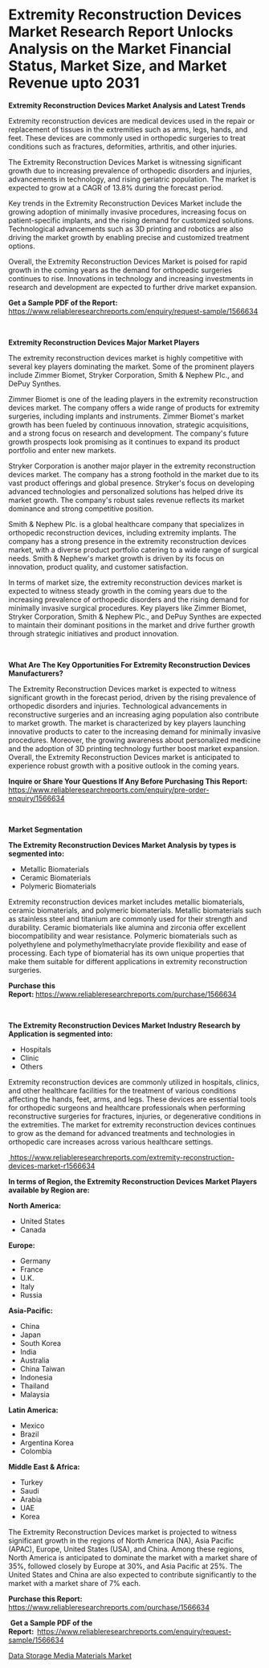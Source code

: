 <p><h1>Extremity Reconstruction Devices Market Research Report Unlocks Analysis on the Market Financial Status, Market Size, and Market Revenue upto 2031</h1></p><p><strong>Extremity Reconstruction Devices Market Analysis and Latest Trends</strong></p>
<p><p>Extremity reconstruction devices are medical devices used in the repair or replacement of tissues in the extremities such as arms, legs, hands, and feet. These devices are commonly used in orthopedic surgeries to treat conditions such as fractures, deformities, arthritis, and other injuries.</p><p>The Extremity Reconstruction Devices Market is witnessing significant growth due to increasing prevalence of orthopedic disorders and injuries, advancements in technology, and rising geriatric population. The market is expected to grow at a CAGR of 13.8% during the forecast period.</p><p>Key trends in the Extremity Reconstruction Devices Market include the growing adoption of minimally invasive procedures, increasing focus on patient-specific implants, and the rising demand for customized solutions. Technological advancements such as 3D printing and robotics are also driving the market growth by enabling precise and customized treatment options.</p><p>Overall, the Extremity Reconstruction Devices Market is poised for rapid growth in the coming years as the demand for orthopedic surgeries continues to rise. Innovations in technology and increasing investments in research and development are expected to further drive market expansion.</p></p>
<p><strong>Get a Sample PDF of the Report:&nbsp;</strong> <a href="https://www.reliableresearchreports.com/enquiry/request-sample/1566634">https://www.reliableresearchreports.com/enquiry/request-sample/1566634</a></p>
<p>&nbsp;</p>
<p><strong>Extremity Reconstruction Devices Major Market Players</strong></p>
<p><p>The extremity reconstruction devices market is highly competitive with several key players dominating the market. Some of the prominent players include Zimmer Biomet, Stryker Corporation, Smith & Nephew Plc., and DePuy Synthes.</p><p>Zimmer Biomet is one of the leading players in the extremity reconstruction devices market. The company offers a wide range of products for extremity surgeries, including implants and instruments. Zimmer Biomet's market growth has been fueled by continuous innovation, strategic acquisitions, and a strong focus on research and development. The company's future growth prospects look promising as it continues to expand its product portfolio and enter new markets.</p><p>Stryker Corporation is another major player in the extremity reconstruction devices market. The company has a strong foothold in the market due to its vast product offerings and global presence. Stryker's focus on developing advanced technologies and personalized solutions has helped drive its market growth. The company's robust sales revenue reflects its market dominance and strong competitive position.</p><p>Smith & Nephew Plc. is a global healthcare company that specializes in orthopedic reconstruction devices, including extremity implants. The company has a strong presence in the extremity reconstruction devices market, with a diverse product portfolio catering to a wide range of surgical needs. Smith & Nephew's market growth is driven by its focus on innovation, product quality, and customer satisfaction.</p><p>In terms of market size, the extremity reconstruction devices market is expected to witness steady growth in the coming years due to the increasing prevalence of orthopedic disorders and the rising demand for minimally invasive surgical procedures. Key players like Zimmer Biomet, Stryker Corporation, Smith & Nephew Plc., and DePuy Synthes are expected to maintain their dominant positions in the market and drive further growth through strategic initiatives and product innovation.</p></p>
<p>&nbsp;</p>
<p><strong>What Are The Key Opportunities For Extremity Reconstruction Devices Manufacturers?</strong></p>
<p><p>The Extremity Reconstruction Devices market is expected to witness significant growth in the forecast period, driven by the rising prevalence of orthopedic disorders and injuries. Technological advancements in reconstructive surgeries and an increasing aging population also contribute to market growth. The market is characterized by key players launching innovative products to cater to the increasing demand for minimally invasive procedures. Moreover, the growing awareness about personalized medicine and the adoption of 3D printing technology further boost market expansion. Overall, the Extremity Reconstruction Devices market is anticipated to experience robust growth with a positive outlook in the coming years.</p></p>
<p><strong>Inquire or Share Your Questions If Any Before Purchasing This Report:</strong> <a href="https://www.reliableresearchreports.com/enquiry/pre-order-enquiry/1566634">https://www.reliableresearchreports.com/enquiry/pre-order-enquiry/1566634</a></p>
<p>&nbsp;</p>
<p><strong>Market Segmentation</strong></p>
<p><strong>The Extremity Reconstruction Devices Market Analysis by types is segmented into:</strong></p>
<p><ul><li>Metallic Biomaterials</li><li>Ceramic Biomaterials</li><li>Polymeric Biomaterials</li></ul></p>
<p><p>Extremity reconstruction devices market includes metallic biomaterials, ceramic biomaterials, and polymeric biomaterials. Metallic biomaterials such as stainless steel and titanium are commonly used for their strength and durability. Ceramic biomaterials like alumina and zirconia offer excellent biocompatibility and wear resistance. Polymeric biomaterials such as polyethylene and polymethylmethacrylate provide flexibility and ease of processing. Each type of biomaterial has its own unique properties that make them suitable for different applications in extremity reconstruction surgeries.</p></p>
<p><strong>Purchase this Report:&nbsp;</strong><a href="https://www.reliableresearchreports.com/purchase/1566634">https://www.reliableresearchreports.com/purchase/1566634</a></p>
<p>&nbsp;</p>
<p><strong>The Extremity Reconstruction Devices Market Industry Research by Application is segmented into:</strong></p>
<p><ul><li>Hospitals</li><li>Clinic</li><li>Others</li></ul></p>
<p><p>Extremity reconstruction devices are commonly utilized in hospitals, clinics, and other healthcare facilities for the treatment of various conditions affecting the hands, feet, arms, and legs. These devices are essential tools for orthopedic surgeons and healthcare professionals when performing reconstructive surgeries for fractures, injuries, or degenerative conditions in the extremities. The market for extremity reconstruction devices continues to grow as the demand for advanced treatments and technologies in orthopedic care increases across various healthcare settings.</p></p>
<p><a href="https://www.reliableresearchreports.com/extremity-reconstruction-devices-market-r1566634">&nbsp;https://www.reliableresearchreports.com/extremity-reconstruction-devices-market-r1566634</a></p>
<p><strong>In terms of Region, the Extremity Reconstruction Devices Market Players available by Region are:</strong></p>
<p>
    <p> <strong> North America: </strong>
        <ul>
            <li>United States</li>
            <li>Canada</li>
        </ul>
        </p> 
    <p> <strong> Europe: </strong>
        <ul>
            <li>Germany</li>
            <li>France</li>
            <li>U.K.</li>
            <li>Italy</li>
            <li>Russia</li>
        </ul>
        </p> 
    <p> <strong> Asia-Pacific: </strong>
        <ul>
            <li>China</li>
            <li>Japan</li>
            <li>South Korea</li>
            <li>India</li>
            <li>Australia</li>
            <li>China Taiwan</li>
            <li>Indonesia</li>
            <li>Thailand</li>
            <li>Malaysia</li>
        </ul>
        </p> 
    <p> <strong> Latin America: </strong>
        <ul>
            <li>Mexico</li>
            <li>Brazil</li>
            <li>Argentina Korea</li>
            <li>Colombia</li>
        </ul>
        </p> 
    <p> <strong> Middle East & Africa: </strong>
        <ul>
            <li>Turkey</li>
            <li>Saudi</li>
            <li>Arabia</li>
            <li>UAE</li>
            <li>Korea</li>
        </ul>
    </p>
    </p>
<p><p>The Extremity Reconstruction Devices market is projected to witness significant growth in the regions of North America (NA), Asia Pacific (APAC), Europe, United States (USA), and China. Among these regions, North America is anticipated to dominate the market with a market share of 35%, followed closely by Europe at 30%, and Asia Pacific at 25%. The United States and China are also expected to contribute significantly to the market with a market share of 7% each.</p></p>
<p><strong>Purchase this Report: </strong><a href="https://www.reliableresearchreports.com/purchase/1566634">https://www.reliableresearchreports.com/purchase/1566634</a></p>
<p>&nbsp;<strong>Get a Sample PDF of the Report:&nbsp;&nbsp;</strong><a href="https://www.reliableresearchreports.com/enquiry/request-sample/1566634">https://www.reliableresearchreports.com/enquiry/request-sample/1566634</a></p>
<p><strong></strong></p>
<p><p><a href="https://github.com/Valeridd446677/Market-Research-Report-List-1/blob/main/data-storage-media-materials-market.md">Data Storage Media Materials Market</a></p></p>